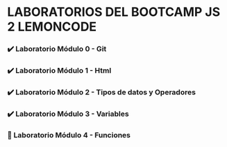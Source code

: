 # LABORATORIOS DEL BOOTCAMP JS 2 LEMONCODE

### ✔️ Laboratorio Módulo 0 - Git 
### ✔️ Laboratorio Módulo 1 - Html
### ✔️ Laboratorio Módulo 2 - Tipos de datos y Operadores 
### ✔️ Laboratorio Módulo 3 - Variables 
### 🔄 Laboratorio Módulo 4 - Funciones